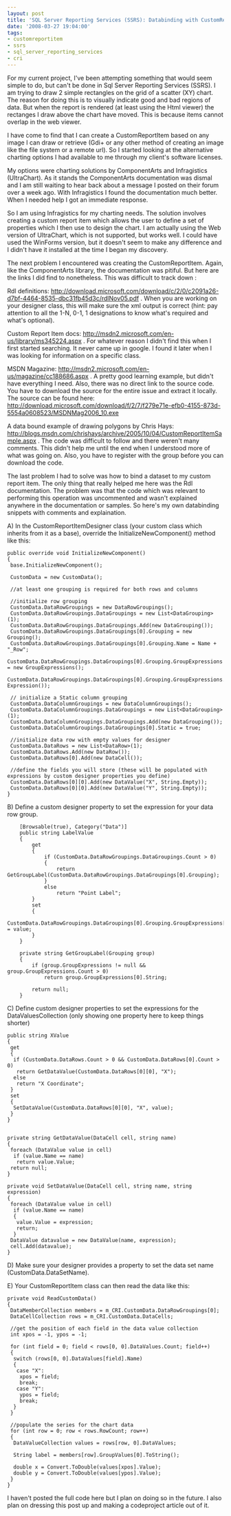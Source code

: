 ```yaml
---
layout: post
title: 'SQL Server Reporting Services (SSRS): Databinding with CustomReportItem implementation'
date: '2008-03-27 19:04:00'
tags:
- customreportitem
- ssrs
- sql_server_reporting_services
- cri
---
```


For my current project, I've been attempting something that would seem simple to do, but can't be done in Sql Server Reporting Services (SSRS). I am trying to draw 2 simple rectangles on the grid of a scatter (XY) chart. The reason for doing this is to visually indicate good and bad regions of data. But when the report is rendered (at least using the Html viewer) the rectanges I draw above the chart have moved. This is because items cannot overlap in the web viewer.

I have come to find that I can create a CustomReportItem based on any image I can draw or retrieve (Gdi+ or any other method of creating an image like the file system or a remote url). So I started looking at the alternative charting options I had available to me through my client's software licenses.

My options were charting solutions by ComponentArts and Infragistics (UltraChart). As it stands the ComponentArts documentation was dismal and I am still waiting to hear back about a message I posted on their forum over a week ago. With Infragistics I found the documentation much better. When I needed help I got an immediate response.

So I am using Infragistics for my charting needs. The solution involves creating a custom report item which allows the user to define a set of properties which I then use to design the chart. I am actually using the Web version of UltraChart, which is not supported, but works well. I could have used the WinForms version, but it doesn't seem to make any difference and I didn't have it installed at the time I began my discovery.

The next problem I encountered was creating the CustomReportItem. Again, like the ComponentArts library, the documentation was pitiful. But here are the links I did find to nonetheless. This was difficult to track down :

Rdl definitions: http://download.microsoft.com/download/c/2/0/c2091a26-d7bf-4464-8535-dbc31fb45d3c/rdlNov05.pdf . When you are working on your designer class, this will make sure the xml output is correct (hint: pay attention to all the 1-N, 0-1, 1 designations to know what's required and what's optional).

Custom Report Item docs: http://msdn2.microsoft.com/en-us/library/ms345224.aspx . For whatever reason I didn't find this when I first started searching. It never came up in google. I found it later when I was looking for information on a specific class.

MSDN Magazine: http://msdn2.microsoft.com/en-us/magazine/cc188686.aspx . A pretty good learning example, but didn't have everything I need. Also, there was no direct link to the source code. You have to download the source for the entire issue and extract it locally. The source can be found here: http://download.microsoft.com/download/f/2/7/f279e71e-efb0-4155-873d-5554a0608523/MSDNMag2006_10.exe

A data bound example of drawing polygons by Chris Hays: http://blogs.msdn.com/chrishays/archive/2005/10/04/CustomReportItemSample.aspx . The code was difficult to follow and there weren't many comments. This didn't help me until the end when I understood more of what was going on. Also, you have to register with the group before you can download the code.

The last problem I had to solve was how to bind a dataset to my custom report item. The only thing that really helped me here was the Rdl documentation. The problem was that the code which was relevant to performing this operation was uncommented and wasn't explained anywhere in the documentation or samples. So here's my own databinding snippets with comments and explaination.

A) In the CustomReportItemDesigner class (your custom class which inherits from it as a base), override the InitializeNewComponent() method like this:




    public override void InitializeNewComponent()
    {
     base.InitializeNewComponent();
    
     CustomData = new CustomData();
    
     //at least one grouping is required for both rows and columns
    
     //initialize row grouping
     CustomData.DataRowGroupings = new DataRowGroupings();
     CustomData.DataRowGroupings.DataGroupings = new List<DataGrouping>(1);
     CustomData.DataRowGroupings.DataGroupings.Add(new DataGrouping());
     CustomData.DataRowGroupings.DataGroupings[0].Grouping = new Grouping();
     CustomData.DataRowGroupings.DataGroupings[0].Grouping.Name = Name + "_Row";
     CustomData.DataRowGroupings.DataGroupings[0].Grouping.GroupExpressions = new GroupExpressions();
     CustomData.DataRowGroupings.DataGroupings[0].Grouping.GroupExpressions.Add(new Expression());
    
     // initialize a Static column grouping
     CustomData.DataColumnGroupings = new DataColumnGroupings();
     CustomData.DataColumnGroupings.DataGroupings = new List<DataGrouping>(1);
     CustomData.DataColumnGroupings.DataGroupings.Add(new DataGrouping());
     CustomData.DataColumnGroupings.DataGroupings[0].Static = true;
    
     //initialize data row with empty values for designer
     CustomData.DataRows = new List<DataRow>(1);
     CustomData.DataRows.Add(new DataRow());
     CustomData.DataRows[0].Add(new DataCell());
    
     //define the fields you will store (these will be populated with expressions by custom designer properties you define)
     CustomData.DataRows[0][0].Add(new DataValue("X", String.Empty));
     CustomData.DataRows[0][0].Add(new DataValue("Y", String.Empty));
    }

B) Define a custom designer property to set the expression for your data row group.

        [Browsable(true), Category("Data")]
        public string LabelValue
        {
            get
            {
                if (CustomData.DataRowGroupings.DataGroupings.Count > 0)
                {
                    return GetGroupLabel(CustomData.DataRowGroupings.DataGroupings[0].Grouping);
                }
                else
                    return "Point Label";
            }
            set
            {
                CustomData.DataRowGroupings.DataGroupings[0].Grouping.GroupExpressions[0].String = value;
            }
        }

        private string GetGroupLabel(Grouping group)
        {
            if (group.GroupExpressions != null && group.GroupExpressions.Count > 0)
                return group.GroupExpressions[0].String;

            return null;
        }

C) Define custom designer properties to set the expressions for the DataValuesCollection (only showing one property here to keep things shorter)

    public string XValue
    {
     get
     {
      if (CustomData.DataRows.Count > 0 && CustomData.DataRows[0].Count > 0)
       return GetDataValue(CustomData.DataRows[0][0], "X");
      else
       return "X Coordinate";
     }
     set
     {
      SetDataValue(CustomData.DataRows[0][0], "X", value);
     }
    }
    
    
    private string GetDataValue(DataCell cell, string name)
    {
     foreach (DataValue value in cell)
      if (value.Name == name)
       return value.Value;
     return null;
    }
    
    private void SetDataValue(DataCell cell, string name, string expression)
    {
     foreach (DataValue value in cell)
      if (value.Name == name)
      {
       value.Value = expression;
       return;
      }
     DataValue datavalue = new DataValue(name, expression);
     cell.Add(datavalue);
    }

D) Make sure your designer provides a property to set the data set name (CustomData.DataSetName).

E) Your CustomReportItem class can then read the data like this:


    private void ReadCustomData()
    {
     DataMemberCollection members = m_CRI.CustomData.DataRowGroupings[0];
     DataCellCollection rows = m_CRI.CustomData.DataCells;
    
     //get the position of each field in the data value collection
     int xpos = -1, ypos = -1;
    
     for (int field = 0; field < rows[0, 0].DataValues.Count; field++)
     {
      switch (rows[0, 0].DataValues[field].Name)
      {
       case "X":
        xpos = field;
        break;
       case "Y":
        ypos = field;
        break;
      }
     }
    
     //populate the series for the chart data
     for (int row = 0; row < rows.RowCount; row++)
     {
      DataValueCollection values = rows[row, 0].DataValues;
    
      String label = members[row].GroupValues[0].ToString();
    
      double x = Convert.ToDouble(values[xpos].Value);
      double y = Convert.ToDouble(values[ypos].Value);
     }
    }

I haven't posted the full code here but I plan on doing so in the future. I also plan on dressing this post up and making a codeproject article out of it.
